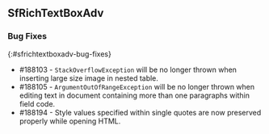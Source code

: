 ## SfRichTextBoxAdv

### Bug Fixes
{:#sfrichtextboxadv-bug-fixes}
* \#188103 - `StackOverflowException` will be no longer thrown when inserting large size image in nested table.
* \#188105 - `ArgumentOutOfRangeException` will be no longer thrown when editing text in document containing more than one paragraphs within field code.
* \#188194 - Style values specified within single quotes are now preserved properly while opening HTML.